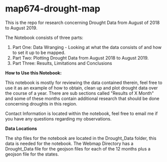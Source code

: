 # map674-drought-map
This is the repo for research concerning Drought Data from August of 2018 to August 2019. 
<p> The Notebook consists of three parts: 
  <ol> 
    <li> Part One: Data Wranging - Looking at what the data consists of and how to set it up to be mapped. </li> 
    <li> Part Two: Plotting  Drought Data from August 2018 to August 2019. </li> 
    <li> Part Three: Results, Limitations and Conclusions</li> 
   </ol> 
 <p><b> How to Use this Notebook:</b></p>
 <p> This notebook is mostly for reviewing the data contained therein, feel free to use it as an example of how to obtain, clean up and plot drought data over the course of a year. There are sub sections called "Results of X Month" and some of these months contain additional research that should be done concerning droughts in this region.</p> 
 <p> Contact Information is located within the notebook, feel free to email me if you have any questions regarding my observations. </p> 
 <p><b> Data Locations</b></p> 
  <p> The shp files for the notebook are located in the Drought_Data folder, this data is needed for the notebook. 
  The Webmap Directory has a Drought_Data file for the geojson files for each of the 12 months plus a geojson file for the states. </p> 
 
 
